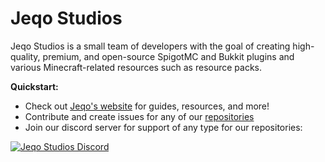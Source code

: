 # Jeqo Studios
Jeqo Studios is a small team of developers with the goal of creating high-quality, premium, and open-source SpigotMC and Bukkit plugins and various Minecraft-related resources such as resource packs.

**Quickstart:**
- Check out [Jeqo's website](https://jeqo.net/) for guides, resources, and more!
- Contribute and create issues for any of our [repositories](https://github.com/orgs/Jeqo-Studios/repositories?type=source)
- Join our discord server for support of any type for our repositories:

<a href="https://jeqo.net/discord">
         <img alt="Jeqo Studios Discord" src="https://discord.com/api/guilds/902495259517394944/widget.png?style=banner2">
</a>

